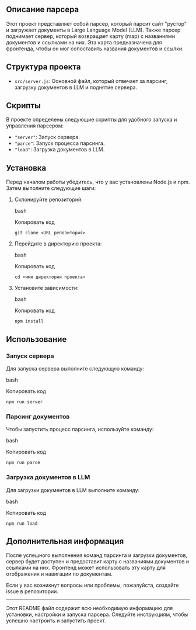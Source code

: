 Описание парсера
----------------

Этот проект представляет собой парсер, который парсит сайт "рустор" и загружает документы в Large Language Model (LLM). Также парсер поднимает сервер, который возвращает карту (map) с названиями документов и ссылками на них. Эта карта предназначена для фронтенда, чтобы он мог сопоставить названия документов и ссылки.

Структура проекта
-----------------

*   `src/server.js`: Основной файл, который отвечает за парсинг, загрузку документов в LLM и поднятие сервера.

Скрипты
-------

В проекте определены следующие скрипты для удобного запуска и управления парсером:

*   `"server"`: Запуск сервера.
*   `"parce"`: Запуск процесса парсинга.
*   `"load"`: Загрузка документов в LLM.

Установка
---------

Перед началом работы убедитесь, что у вас установлены Node.js и npm. Затем выполните следующие шаги:

1.  Склонируйте репозиторий:
    
    bash
    
    Копировать код
    
    `git clone <URL репозитория>`
        
    
2.  Перейдите в директорию проекта:
    
    bash
    
    Копировать код
    
    `cd <имя директории проекта>`
        
    
3.  Установите зависимости:
    
    bash
    
    Копировать код
    
    `npm install`
        
    

Использование
-------------

### Запуск сервера

Для запуска сервера выполните следующую команду:

bash

Копировать код

`npm run server`
    

### Парсинг документов

Чтобы запустить процесс парсинга, используйте команду:

bash

Копировать код

`npm run parce`
    

### Загрузка документов в LLM

Для загрузки документов в LLM выполните команду:

bash

Копировать код

`npm run load`
    

Дополнительная информация
-------------------------

После успешного выполнения команд парсинга и загрузки документов, сервер будет доступен и предоставит карту с названиями документов и ссылками на них. Фронтенд может использовать эту карту для отображения и навигации по документам.

Если у вас возникнут вопросы или проблемы, пожалуйста, создайте issue в репозитории.

* * *

Этот README файл содержит всю необходимую информацию для установки, настройки и запуска парсера. Следуйте инструкциям, чтобы успешно настроить и запустить проект.
